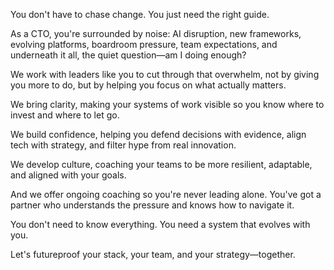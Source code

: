 You don't have to chase change. You just need the right guide.

As a CTO, you're surrounded by noise: AI disruption, new frameworks, evolving platforms, boardroom pressure, team expectations, and underneath it all, the quiet question—am I doing enough?

We work with leaders like you to cut through that overwhelm, not by giving you more to do, but by helping you focus on what actually matters.

We bring clarity, making your systems of work visible so you know where to invest and where to let go.

We build confidence, helping you defend decisions with evidence, align tech with strategy, and filter hype from real innovation.

We develop culture, coaching your teams to be more resilient, adaptable, and aligned with your goals.

And we offer ongoing coaching so you're never leading alone. You've got a partner who understands the pressure and knows how to navigate it.

You don't need to know everything. You need a system that evolves with you.

Let's futureproof your stack, your team, and your strategy—together.